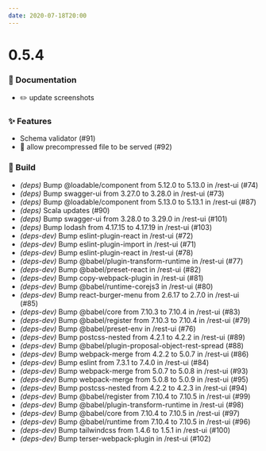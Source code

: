 ```yaml
---
date: 2020-07-18T20:00
---
```


# 0.5.4

<!-- truncate -->

### :memo: Documentation
- ✏️ update screenshots


### :sparkles: Features
- Schema validator (#91)
- 🎸 allow precompressed file to be served (#92)


### :wrench: Build

- *(deps)* Bump @loadable/component from 5.12.0 to 5.13.0 in /rest-ui (#74)
- *(deps)* Bump swagger-ui from 3.27.0 to 3.28.0 in /rest-ui (#73)
- *(deps)* Bump @loadable/component from 5.13.0 to 5.13.1 in /rest-ui (#87)
- *(deps)* Scala updates (#90)
- *(deps)* Bump swagger-ui from 3.28.0 to 3.29.0 in /rest-ui (#101)
- *(deps)* Bump lodash from 4.17.15 to 4.17.19 in /rest-ui (#103)
- *(deps-dev)* Bump eslint-plugin-react in /rest-ui (#72)
- *(deps-dev)* Bump eslint-plugin-import in /rest-ui (#71)
- *(deps-dev)* Bump eslint-plugin-react in /rest-ui (#78)
- *(deps-dev)* Bump @babel/plugin-transform-runtime in /rest-ui (#77)
- *(deps-dev)* Bump @babel/preset-react in /rest-ui (#82)
- *(deps-dev)* Bump copy-webpack-plugin in /rest-ui (#81)
- *(deps-dev)* Bump @babel/runtime-corejs3 in /rest-ui (#80)
- *(deps-dev)* Bump react-burger-menu from 2.6.17 to 2.7.0 in /rest-ui (#85)
- *(deps-dev)* Bump @babel/core from 7.10.3 to 7.10.4 in /rest-ui (#83)
- *(deps-dev)* Bump @babel/register from 7.10.3 to 7.10.4 in /rest-ui (#79)
- *(deps-dev)* Bump @babel/preset-env in /rest-ui (#76)
- *(deps-dev)* Bump postcss-nested from 4.2.1 to 4.2.2 in /rest-ui (#89)
- *(deps-dev)* Bump @babel/plugin-proposal-object-rest-spread (#88)
- *(deps-dev)* Bump webpack-merge from 4.2.2 to 5.0.7 in /rest-ui (#86)
- *(deps-dev)* Bump eslint from 7.3.1 to 7.4.0 in /rest-ui (#84)
- *(deps-dev)* Bump webpack-merge from 5.0.7 to 5.0.8 in /rest-ui (#93)
- *(deps-dev)* Bump webpack-merge from 5.0.8 to 5.0.9 in /rest-ui (#95)
- *(deps-dev)* Bump postcss-nested from 4.2.2 to 4.2.3 in /rest-ui (#94)
- *(deps-dev)* Bump @babel/register from 7.10.4 to 7.10.5 in /rest-ui (#99)
- *(deps-dev)* Bump @babel/plugin-transform-runtime in /rest-ui (#98)
- *(deps-dev)* Bump @babel/core from 7.10.4 to 7.10.5 in /rest-ui (#97)
- *(deps-dev)* Bump @babel/runtime from 7.10.4 to 7.10.5 in /rest-ui (#96)
- *(deps-dev)* Bump tailwindcss from 1.4.6 to 1.5.1 in /rest-ui (#100)
- *(deps-dev)* Bump terser-webpack-plugin in /rest-ui (#102)